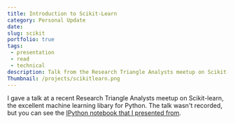 ```yaml
---
title: Introduction to Scikit-Learn
category: Personal Update
date:
slug: scikit
portfolio: true
tags:
 - presentation
 - read
 - technical
description: Talk from the Research Triangle Analysts meetup on Scikit-Learn
Thumbnail: /projects/scikitlearn.png
---
```


I gave a talk at a recent Research Triangle Analysts meetup on Scikit-learn, the excellent machine learning libary for Python. The talk wasn't recorded, but you can see the [IPython notebook that I presented from](http://nbviewer.jupyter.org/format/slides/github/tdhopper/Research-Triangle-Analysts--Intro-to-scikit-learn/blob/master/Intro%20to%20Scikit-Learn.ipynb).
